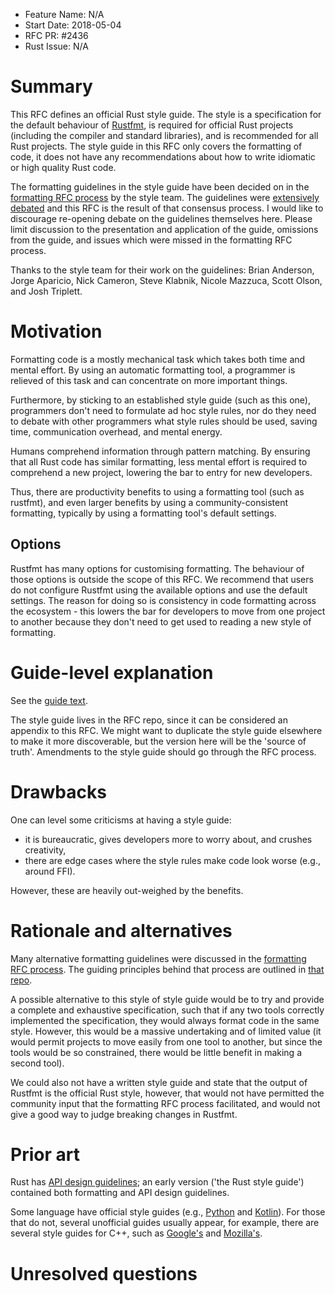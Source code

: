- Feature Name: N/A
- Start Date: 2018-05-04
- RFC PR: #2436
- Rust Issue: N/A

# Summary
[summary]: #summary

This RFC defines an official Rust style guide. The style is a specification for the default behaviour of [Rustfmt](https://github.com/rust-lang-nursery/rustfmt), is required for official Rust projects (including the compiler and standard libraries), and is recommended for all Rust projects. The style guide in this RFC only covers the formatting of code, it does not have any recommendations about how to write idiomatic or high quality Rust code.

The formatting guidelines in the style guide have been decided on in the [formatting RFC process](https://github.com/rust-lang/rfcs/blob/master/text/1607-style-rfcs.md) by the style team. The guidelines were [extensively debated](https://github.com/rust-lang-nursery/fmt-rfcs/issues?utf8=%E2%9C%93&q=is%3Aissue) and this RFC is the result of that consensus process. I would like to discourage re-opening debate on the guidelines themselves here. Please limit discussion to the presentation and application of the guide, omissions from the guide, and issues which were missed in the formatting RFC process.

Thanks to the style team for their work on the guidelines: Brian Anderson, Jorge Aparicio, Nick Cameron, Steve Klabnik, Nicole Mazzuca, Scott Olson, and Josh Triplett.

# Motivation
[motivation]: #motivation

Formatting code is a mostly mechanical task which takes both time and mental effort. By using an automatic formatting tool, a programmer is relieved of this task and can concentrate on more important things.

Furthermore, by sticking to an established style guide (such as this one), programmers don't need to formulate ad hoc style rules, nor do they need to debate with other programmers what style rules should be used, saving time, communication overhead, and mental energy.

Humans comprehend information through pattern matching. By ensuring that all Rust code has similar formatting, less mental effort is required to comprehend a new project, lowering the bar to entry for new developers.

Thus, there are productivity benefits to using a formatting tool (such as rustfmt), and even larger benefits by using a community-consistent formatting, typically by using a formatting tool's default settings.

## Options

Rustfmt has many options for customising formatting. The behaviour of those options is outside the scope of this RFC. We recommend that users do not configure Rustfmt using the available options and use the default settings. The reason for doing so is consistency in code formatting across the ecosystem - this lowers the bar for developers to move from one project to another because they don't need to get used to reading a new style of formatting.

# Guide-level explanation
[guide-level-explanation]: #guide-level-explanation

See the [guide text](../style-guide/README.md).

The style guide lives in the RFC repo, since it can be considered an appendix to this RFC. We might want to duplicate the style guide elsewhere to make it more discoverable, but the version here will be the 'source of truth'. Amendments to the style guide should go through the RFC process.



# Drawbacks
[drawbacks]: #drawbacks

One can level some criticisms at having a style guide:

* it is bureaucratic, gives developers more to worry about, and crushes creativity,
* there are edge cases where the style rules make code look worse (e.g., around FFI).

However, these are heavily out-weighed by the benefits.


# Rationale and alternatives
[alternatives]: #alternatives

Many alternative formatting guidelines were discussed in the [formatting RFC process](https://github.com/rust-lang-nursery/fmt-rfcs/issues?utf8=%E2%9C%93&q=is%3Aissue). The guiding principles behind that process are outlined in [that repo](https://github.com/rust-lang-nursery/fmt-rfcs#guiding-principles).

A possible alternative to this style of style guide would be to try and provide a complete and exhaustive specification, such that if any two tools correctly implemented the specification, they would always format code in the same style. However, this would be a massive undertaking and of limited value (it would permit projects to move easily from one tool to another, but since the tools would be so constrained, there would be little benefit in making a second tool).

We could also not have a written style guide and state that the output of Rustfmt is the official Rust style, however, that would not have permitted the community input that the formatting RFC process facilitated, and would not give a good way to judge breaking changes in Rustfmt.


# Prior art
[prior-art]: #prior-art

Rust has [API design guidelines](https://rust-lang-nursery.github.io/api-guidelines/); an early version ('the Rust style guide') contained both formatting and API design guidelines.

Some language have official style guides (e.g., [Python](https://www.python.org/dev/peps/pep-0008/) and [Kotlin](https://kotlinlang.org/docs/reference/coding-conventions.html#formatting)). For those that do not, several unofficial guides usually appear, for example, there are several style guides for C++, such as [Google's](https://google.github.io/styleguide/cppguide.html) and [Mozilla's](https://developer.mozilla.org/en-US/docs/Mozilla/Developer_guide/Coding_Style).


# Unresolved questions
[unresolved]: #unresolved-questions


